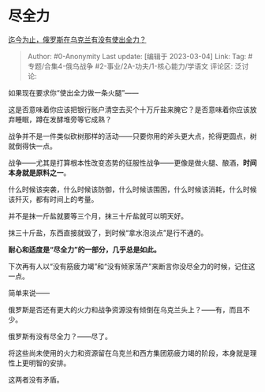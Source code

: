 # 尽全力
[迄今为止，俄罗斯在乌克兰有没有使出全力？](https://www.zhihu.com/question/587031918/answer/2920424011)

> Author: #0-Anonymity
> Last update: [编辑于 2023-03-04]
> Link:
> Tag: #专题/合集4-俄乌战争 #2-事业/2A-功夫/1-核心能力/学语文
> 评论区:
> 泛讨论:

如果现在要求你“使出全力做一条火腿”——

这是否意味着你应该把银行账户清空去买个十万斤盐来腌它？是否意味着你应该放弃睡眠，蹲在发酵堆旁等它成熟？

战争并不是一件类似砍树那样的活动——只要你用的斧头更大点，抡得更圆点，树就倒得快一点。

战争——尤其是打算根本性改变态势的征服性战争——更像是做火腿、酿酒，**时间本身就是原料之一**。

什么时候该突袭，什么时候该防御，什么时候该围困，什么时候该消耗，什么时候该歼灭，都有时间上的考量。

并不是抹一斤盐就要等三个月，抹三十斤盐就可以明天好。

抹三十斤盐，东西直接就毁了，到时候“拿水泡淡点”是行不通的。

**耐心和适度是“尽全力”的一部分，几乎总是如此。**

下次再有人以“没有筋疲力竭”和“没有倾家荡产”来断言你没尽全力的时候，记住这一点。

简单来说——

俄罗斯是否还有更大的火力和战争资源没有倾倒在乌克兰头上？——有，而且不少。

俄罗斯有没有尽全力？——尽了。

将这些尚未使用的火力和资源留在乌克兰和西方集团筋疲力竭的阶段，本身就是理性上更明智的安排。

这两者没有矛盾。
